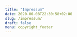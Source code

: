 ```yaml
---
title: "Impressum"
date: 2020-06-08T22:30:58+02:00
slug: /impressum/
draft: false
menu: copyright_footer
---
```

